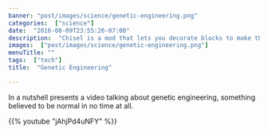 ```yaml
---
banner: "post/images/science/genetic-engineering.png"
categories:  ["science"]
date:  "2016-08-09T23:55:26-07:00"
description:  "Chisel is a mod that lets you decorate blocks to make them more aesthetically interesting, as well as give unique attributes in some cases."
images:  ["post/images/science/genetic-engineering.png"]
menuTitle: ""
tags:  ["tech"]
title:  "Genetic Engineering"

---
```

In a nutshell presents a video talking about genetic engineering, something believed to be normal in no time at all.
<!--more-->
{{% youtube "jAhjPd4uNFY" %}}